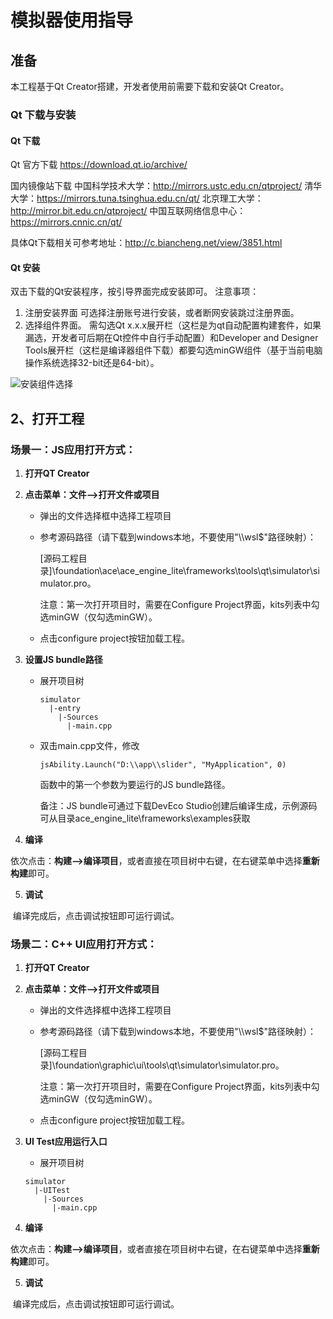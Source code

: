 # 模拟器使用指导

## 准备
本工程基于Qt Creator搭建，开发者使用前需要下载和安装Qt Creator。
### Qt 下载与安装
#### Qt 下载
Qt 官方下载
https://download.qt.io/archive/

国内镜像站下载
中国科学技术大学：http://mirrors.ustc.edu.cn/qtproject/
清华大学：https://mirrors.tuna.tsinghua.edu.cn/qt/
北京理工大学：http://mirror.bit.edu.cn/qtproject/
中国互联网络信息中心：https://mirrors.cnnic.cn/qt/

具体Qt下载相关可参考地址：http://c.biancheng.net/view/3851.html

#### Qt 安装
双击下载的Qt安装程序，按引导界面完成安装即可。
注意事项：
1. 注册安装界面
可选择注册账号进行安装，或者断网安装跳过注册界面。
2. 选择组件界面。
需勾选Qt x.x.x展开栏（这栏是为qt自动配置构建套件，如果漏选，开发者可后期在Qt控件中自行手动配置）和Developer and Designer Tools展开栏（这栏是编译器组件下载）都要勾选minGW组件（基于当前电脑操作系统选择32-bit还是64-bit）。

![安装组件选择](../../../../figures/MinGW-select.png)



## 2、打开工程

### 场景一：JS应用打开方式：

1. **打开QT Creator**

2. **点击菜单：文件—>打开文件或项目**

   - 弹出的文件选择框中选择工程项目

   - 参考源码路径（请下载到windows本地，不要使用"\\\wsl$"路径映射）：

     [源码工程目录]\foundation\ace\ace_engine_lite\frameworks\tools\qt\simulator\simulator.pro。

     注意：第一次打开项目时，需要在Configure Project界面，kits列表中勾选minGW（仅勾选minGW）。

   - 点击configure project按钮加载工程。

3. **设置JS bundle路径**

   - 展开项目树

     ```
     simulator
       |-entry
         |-Sources
           |-main.cpp
     ```

   - 双击main.cpp文件，修改

     `jsAbility.Launch("D:\\app\\slider", "MyApplication", 0)`

     函数中的第一个参数为要运行的JS bundle路径。

     备注：JS bundle可通过下载DevEco Studio创建后编译生成，示例源码可从目录ace_engine_lite\frameworks\examples获取

4. **编译**

​    依次点击：**构建—>编译项目**，或者直接在项目树中右键，在右键菜单中选择**重新构建**即可。

5. **调试**

​    编译完成后，点击调试按钮即可运行调试。



### 场景二：C++ UI应用打开方式：

1. **打开QT Creator**

2. **点击菜单：文件—>打开文件或项目**

   - 弹出的文件选择框中选择工程项目

   - 参考源码路径（请下载到windows本地，不要使用"\\\wsl$"路径映射）：

     [源码工程目录]\foundation\graphic\ui\tools\qt\simulator\simulator.pro。

     注意：第一次打开项目时，需要在Configure Project界面，kits列表中勾选minGW（仅勾选minGW）。

   - 点击configure project按钮加载工程。

3. **UI Test应用运行入口**

   - 展开项目树

   ```
   simulator
     |-UITest
       |-Sources
         |-main.cpp
   ```

4. **编译**

​    依次点击：**构建—>编译项目**，或者直接在项目树中右键，在右键菜单中选择**重新构建**即可。

5. **调试**

​    编译完成后，点击调试按钮即可运行调试。

